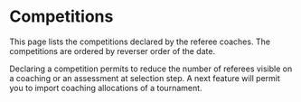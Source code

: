 # Competitions

This page lists the competitions declared by the referee coaches. The competitions are ordered by reverser order of the date.

Declaring a competition permits to reduce the number of referees visible on a coaching or an assessment at selection step. 
A next feature will permit you to import coaching allocations of a tournament.
